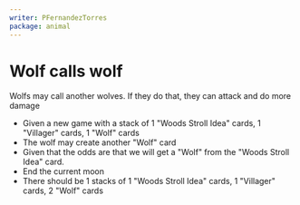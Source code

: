```yaml
---
writer: PFernandezTorres
package: animal
---
```


# Wolf calls wolf

Wolfs may call another wolves. 
If they do that, they can attack and do more damage

 * Given a new game with a stack of 1 "Woods Stroll Idea" cards, 1 "Villager" cards, 1 "Wolf" cards
 * The wolf may create another "Wolf" card
 * Given that the odds are that we will get a "Wolf" from the "Woods Stroll Idea" card.
 * End the current moon
 * There should be 1 stacks of 1 "Woods Stroll Idea" cards, 1 "Villager" cards, 2 "Wolf" cards
